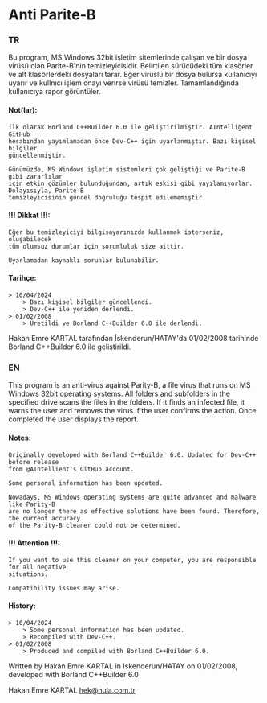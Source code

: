 # Anti Parite-B

### TR

Bu program, MS Windows 32bit işletim sitemlerinde çalışan ve bir dosya virüsü 
olan Parite-B'nin temizleyicisidir. Belirtilen sürücüdeki tüm klasörler ve alt 
klasörlerdeki dosyaları tarar. Eğer virüslü bir dosya bulursa kullanıcıyı uyarır 
ve kullnıcı işlem onayı verirse virüsü temizler. Tamamlandığında kullanıcıya 
rapor görüntüler.

#### Not(lar):

	İlk olarak Borland C++Builder 6.0 ile geliştirilmiştir. AIntelligent GitHub
	hesabından yayımlamadan önce Dev-C++ için uyarlanmıştır. Bazı kişisel bilgiler
	güncellenmiştir. 

	Günümüzde, MS Windows işletim sistemleri çok geliştiği ve Parite-B gibi zararlılar 
	için etkin çözümler bulunduğundan, artık eskisi gibi yayılamıyorlar. Dolayısıyla, Parite-B
	temizleyicisinin güncel doğruluğu tespit edilememiştir.

#### !!! Dikkat !!!: 
		
	Eğer bu temizleyiciyi bilgisayarınızda kullanmak isterseniz, oluşabilecek
	tüm olumsuz durumlar için sorumluluk size aittir.

	Uyarlamadan kaynaklı sorunlar bulunabilir.

#### Tarihçe:

	> 10/04/2024
   		> Bazı kişisel bilgiler güncellendi.
   		> Dev-C++ ile yeniden derlendi.
	> 01/02/2008
   		> Üretildi ve Borland C++Builder 6.0 ile derlendi.

Hakan Emre KARTAL tarafından İskenderun/HATAY'da 01/02/2008 tarihinde
Borland C++Builder 6.0 ile geliştirildi.

### EN

This program is an anti-virus against Parity-B, a file virus that runs on MS Windows 32bit 
operating systems. All folders and subfolders in the specified drive scans the files in the 
folders. If it finds an infected file, it warns the user and removes the virus if the user 
confirms the action. Once completed the user displays the report.

#### Notes:
	
	Originally developed with Borland C++Builder 6.0. Updated for Dev-C++ before release 
	from @AIntellient's GitHub account.

	Some personal information has been updated.

	Nowadays, MS Windows operating systems are quite advanced and malware like Parity-B 
	are no longer there as effective solutions have been found. Therefore, the current accuracy 
	of the Parity-B cleaner could not be determined.

#### !!! Attention !!!:

	If you want to use this cleaner on your computer, you are responsible for all negative 
	situations.

	Compatibility issues may arise.

#### History:
	
	> 10/04/2024
 		> Some personal information has been updated.
		> Recompiled with Dev-C++.
	> 01/02/2008
 		> Produced and compiled with Borland C++Builder 6.0.

Written by Hakan Emre KARTAL in Iskenderun/HATAY on 01/02/2008,
developed with Borland C++Builder 6.0

Hakan Emre KARTAL
hek@nula.com.tr 

